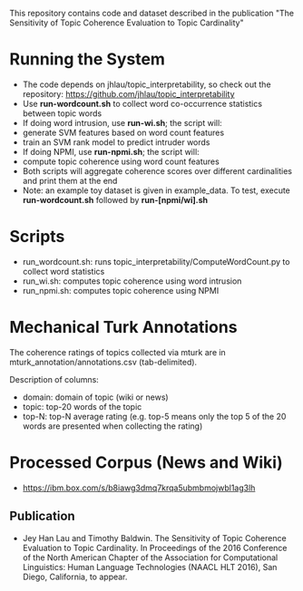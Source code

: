 This repository contains code and dataset described in the publication "The Sensitivity of Topic Coherence Evaluation
to Topic Cardinality"

Running the System
==================
* The code depends on jhlau/topic_interpretability, so check out the repository: https://github.com/jhlau/topic_interpretability
* Use **run-wordcount.sh** to collect word co-occurrence statistics between topic words
* If doing word intrusion, use **run-wi.sh**; the script will:
 * generate SVM features based on word count features
 * train an SVM rank model to predict intruder words
* If doing NPMI, use **run-npmi.sh**; the script will:
 * compute topic coherence using word count features
* Both scripts will aggregate coherence scores over different cardinalities and print them at the end
* Note: an example toy dataset is given in example_data. To test, execute **run-wordcount.sh** followed by **run-[npmi/wi].sh**

Scripts
=======
* run_wordcount.sh: runs topic_interpretability/ComputeWordCount.py to collect word statistics
* run_wi.sh: computes topic coherence using word intrusion
* run_npmi.sh: computes topic coherence using NPMI

Mechanical Turk Annotations
===========================
The coherence ratings of topics collected via mturk are in 
mturk_annotation/annotations.csv (tab-delimited).

Description of columns:
* domain: domain of topic (wiki or news)
* topic: top-20 words of the topic
* top-N: top-N average rating (e.g. top-5 means only the top 5 of the 20 words are presented when collecting the rating)

Processed Corpus (News and Wiki)
================================
* https://ibm.box.com/s/b8iawg3dmq7krqa5ubmbmojwbl1ag3lh

Publication
-----------
* Jey Han Lau and Timothy Baldwin. The Sensitivity of Topic Coherence Evaluation to Topic Cardinality. In Proceedings of the 2016 Conference of the North American Chapter of the Association for Computational Linguistics: Human Language Technologies (NAACL HLT 2016), San Diego, California, to appear.
